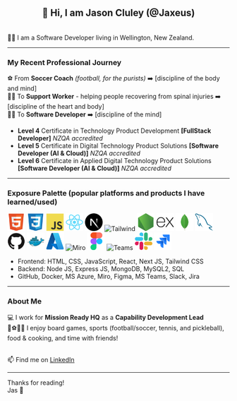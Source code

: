 <div align="center"> <h2>🐣 Hi, I am Jason Cluley (@Jaxeus)</h2> </div>
<br />
👨‍💻 I am a Software Developer living in Wellington, New Zealand.
<br /><hr/>

<h3>My Recent Professional Journey</h3>
⚽ From <strong>Soccer Coach</strong> <em>(football, for the purists)</em> ➡️ [discipline of the body and mind] 
<br />
👨‍⚕️ To <strong>Support Worker</strong> - helping people recovering from spinal injuries ➡️ [discipline of the heart and body]
<br />
👨‍💻 To <strong>Software Developer</strong> ➡️ [discipline of the mind]
<ul>
<li><strong>Level 4</strong> Certificate in Technology Product Development <strong>[FullStack Developer]</strong> <em>NZQA accredited</em></li>
<li><strong>Level 5</strong> Certificate in Digital Technology Product Solutions <strong>[Software Developer (AI & Cloud)]</strong> <em>NZQA accredited</em></li>
<li><strong>Level 6</strong> Certificate in Applied Digital Technology Product Solutions <strong>[Software Developer (AI & Cloud)]</strong> <em>NZQA accredited</em></li>
</ul><hr/>

<h3>Exposure Palette (popular platforms and products I have learned/used)</h3>

<img src="https://raw.githubusercontent.com/devicons/devicon/master/icons/html5/html5-original.svg" width="40" height="40" alt="HTML"/>&nbsp;<img src="https://raw.githubusercontent.com/devicons/devicon/master/icons/css3/css3-original.svg" alt="CSS" width="40" height="40"/>&nbsp;<img src="https://raw.githubusercontent.com/devicons/devicon/master/icons/javascript/javascript-original.svg" alt="JavaScript" width="40" height="40"/>&nbsp;<img src="https://raw.githubusercontent.com/devicons/devicon/master/icons/react/react-original.svg" alt="React" width="40" height="40"/>&nbsp;<img src="https://raw.githubusercontent.com/devicons/devicon/master/icons/nextjs/nextjs-original.svg" alt="Next.js" width="40" height="40"/>&nbsp;<img src="https://tailwindcss.com/_next/static/media/tailwindcss-mark.3c5441fc7a190fb1800d4a5c7f07ba4b1345a9c8.svg" alt="Tailwind" width="40" height="40"/>&nbsp;<img src="https://raw.githubusercontent.com/devicons/devicon/master/icons/nodejs/nodejs-original.svg" alt="Node.js" width="40" height="40"/>&nbsp;<img src="https://raw.githubusercontent.com/devicons/devicon/master/icons/express/express-original.svg" alt="Express.js" width="40" height="40"/>&nbsp;<img src="https://raw.githubusercontent.com/devicons/devicon/master/icons/mongodb/mongodb-original.svg" alt="MongoDB" width="40" height="40"/>&nbsp;<img src="https://raw.githubusercontent.com/devicons/devicon/master/icons/mysql/mysql-original.svg" alt="MySQL2" width="40" height="40"/>&nbsp;<img src="https://raw.githubusercontent.com/devicons/devicon/master/icons/github/github-original.svg" alt="GitHub" width="40" height="40"/>&nbsp;<img src="https://raw.githubusercontent.com/devicons/devicon/master/icons/docker/docker-original.svg" alt="Docker" width="40" height="40"/>&nbsp;<img src="https://raw.githubusercontent.com/devicons/devicon/master/icons/azure/azure-original.svg" alt="Azure" width="40" height="40"/>&nbsp;<img src="https://cdn.brandfetch.io/idAnDTFapY/w/400/h/400/theme/dark/icon.jpeg?c=1bx1737870380862id64Mup7acFFQ7N2p3&t=1720163995168" alt="Miro" width="40" height="40"/>&nbsp;<img src="https://raw.githubusercontent.com/devicons/devicon/master/icons/figma/figma-original.svg" alt="Figma" width="40" height="40"/>&nbsp;<img src="https://img.icons8.com/color/48/000000/microsoft-teams.png" alt="Teams" width="40" height="40"/>&nbsp;<img src="https://raw.githubusercontent.com/devicons/devicon/master/icons/slack/slack-original.svg" alt="Slack" width="40" height="40"/>&nbsp;<img src="https://raw.githubusercontent.com/devicons/devicon/master/icons/jira/jira-original.svg" alt="Jira" width="40" height="40"/>&nbsp;

<ul>
<li>Frontend: HTML, CSS, JavaScript, React, Next JS, Tailwind CSS</li>
<li>Backend: Node JS, Express JS, MongoDB, MySQL2, SQL</li>
<li>GitHub, Docker, MS Azure, Miro, Figma, MS Teams, Slack, Jira</li>
</ul><hr/>

<h3>About Me</h3>
💻 I work for <strong>Mission Ready HQ</strong> as a <strong>Capability Development Lead</strong>
<br />
🎯⚽🍲🎾 I enjoy board games, sports (football/soccer, tennis, and pickleball), food & cooking, and time with friends!
<br />
<br />

📫 Find me on <a href="https://www.linkedin.com/in/jason-cluley-5468b32a4/">LinkedIn</a><hr/> 

Thanks for reading!
<br />
Jas 🐣
  
<!---
Jaxeus/Jaxeus is a ✨ special ✨ repository because its `README.md` (this file) appears on your GitHub profile.
You can click the Preview link to take a look at your changes.
--->
